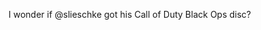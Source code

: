 <!--
id: 1524201645
link: http://kevinisom.info/post/1524201645/i-wonder-if-slieschke-got-his-call-of-duty-black
slug: i-wonder-if-slieschke-got-his-call-of-duty-black
date: Tue Nov 09 2010 23:40:48 GMT+1300 (NZDT)
raw: {"blog_name":"kevinisom","id":1524201645,"post_url":"http://kevinisom.info/post/1524201645/i-wonder-if-slieschke-got-his-call-of-duty-black","slug":"i-wonder-if-slieschke-got-his-call-of-duty-black","type":"text","date":"2010-11-09 10:40:48 GMT","timestamp":1289299248,"state":"published","format":"html","reblog_key":"jNWCpMhR","tags":[],"short_url":"http://tmblr.co/Zw68Yy1QsNYj","highlighted":[],"feed_item":"http://twitter.com/kev_nz/statuses/1912790197469184","from_feed_id":"650289","note_count":0,"title":null,"body":"<p>I wonder if @slieschke got his Call of Duty Black Ops disc?</p>"}
publish: 2010-11-09
tags: 
title: null
-->


I wonder if @slieschke got his Call of Duty Black Ops disc?


